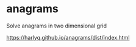 # anagrams

Solve anagrams in two dimensional grid

https://harlyq.github.io/anagrams/dist/index.html